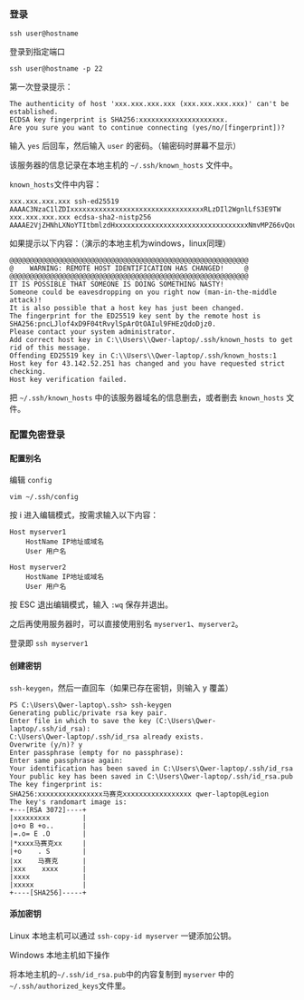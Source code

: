 ### 登录

`ssh user@hostname`

登录到指定端口

`ssh user@hostname -p 22`

第一次登录提示：

```shell
The authenticity of host 'xxx.xxx.xxx.xxx (xxx.xxx.xxx.xxx)' can't be established.
ECDSA key fingerprint is SHA256:xxxxxxxxxxxxxxxxxxxxx.
Are you sure you want to continue connecting (yes/no/[fingerprint])?
```

输入 `yes` 后回车，然后输入 `user` 的密码。（输密码时屏幕不显示）

该服务器的信息记录在本地主机的 `~/.ssh/known_hosts` 文件中。

`known_hosts`文件中内容：

```shell
xxx.xxx.xxx.xxx ssh-ed25519 AAAAC3NzaC1lZDIxxxxxxxxxxxxxxxxxxxxxxxxxxxxxxxxxRLzDIl2WgnlLfS3E9TW
xxx.xxx.xxx.xxx ecdsa-sha2-nistp256 AAAAE2VjZHNhLXNoYTItbmlzdHxxxxxxxxxxxxxxxxxxxxxxxxxxxxxxxxxNmvMPZ66vQouwRA7jy5Xn3BnWPvwY3YXXNIxxxxxxxxxxxxxxxxxxxxxxxEtHm8072Eb254ni3WVCiqc=
```

如果提示以下内容：（演示的本地主机为windows，linux同理）

```shell
@@@@@@@@@@@@@@@@@@@@@@@@@@@@@@@@@@@@@@@@@@@@@@@@@@@@@@@@@@@
@    WARNING: REMOTE HOST IDENTIFICATION HAS CHANGED!     @
@@@@@@@@@@@@@@@@@@@@@@@@@@@@@@@@@@@@@@@@@@@@@@@@@@@@@@@@@@@
IT IS POSSIBLE THAT SOMEONE IS DOING SOMETHING NASTY!
Someone could be eavesdropping on you right now (man-in-the-middle attack)!
It is also possible that a host key has just been changed.
The fingerprint for the ED25519 key sent by the remote host is
SHA256:pncLJlof4xD9F04tRvylSpArOtOAIul9FHEzQdoDjz0.
Please contact your system administrator.
Add correct host key in C:\\Users\\Qwer-laptop/.ssh/known_hosts to get rid of this message.
Offending ED25519 key in C:\\Users\\Qwer-laptop/.ssh/known_hosts:1
Host key for 43.142.52.251 has changed and you have requested strict checking.
Host key verification failed.
```

把 `~/.ssh/known_hosts` 中的该服务器域名的信息删去，或者删去 `known_hosts` 文件。

### 配置免密登录

#### 配置别名

编辑 `config`

`vim ~/.ssh/config`

按 i 进入编辑模式，按需求输入以下内容：

```shell
Host myserver1
    HostName IP地址或域名
    User 用户名

Host myserver2
    HostName IP地址或域名
    User 用户名
```

按 ESC 退出编辑模式，输入 `:wq` 保存并退出。

之后再使用服务器时，可以直接使用别名 `myserver1`、`myserver2`。

登录即 `ssh myserver1`

#### 创建密钥

`ssh-keygen`，然后一直回车（如果已存在密钥，则输入 y 覆盖）

```shell
PS C:\Users\Qwer-laptop\.ssh> ssh-keygen
Generating public/private rsa key pair.
Enter file in which to save the key (C:\Users\Qwer-laptop/.ssh/id_rsa):
C:\Users\Qwer-laptop/.ssh/id_rsa already exists.
Overwrite (y/n)? y
Enter passphrase (empty for no passphrase):
Enter same passphrase again:
Your identification has been saved in C:\Users\Qwer-laptop/.ssh/id_rsa
Your public key has been saved in C:\Users\Qwer-laptop/.ssh/id_rsa.pub
The key fingerprint is:
SHA256:xxxxxxxxxxxxxxxx马赛克xxxxxxxxxxxxxxxxx qwer-laptop@Legion
The key's randomart image is:
+---[RSA 3072]----+
|xxxxxxxxx        |
|o+o B +o..       |
|=.o= E .O        |
|*xxxx马赛克xx     |
|+o    . S        |
|xx    马赛克      |
|xxx    xxxx      |
|xxxx             |
|xxxxx            |
+----[SHA256]-----+
```

#### 添加密钥

Linux 本地主机可以通过 `ssh-copy-id myserver` 一键添加公钥。

Windows 本地主机如下操作

将本地主机的`~/.ssh/id_rsa.pub`中的内容复制到 `myserver` 中的`~/.ssh/authorized_keys`文件里。

